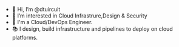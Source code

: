 - 👋 Hi, I’m @dtuircuit
- 👀 I’m interested in Cloud Infrastrure,Design & Security
-  🌱 I'm a Cloud/DevOps Engineer.
-  📚 I design, build infrastructure and pipelines to deploy on cloud platforms.

